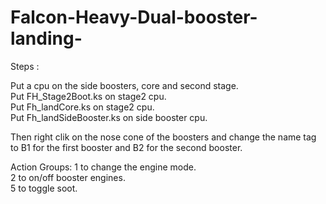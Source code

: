 # Falcon-Heavy-Dual-booster-landing-

Steps : 

Put a cpu on the side boosters, core and second stage.  
Put FH_Stage2Boot.ks on stage2 cpu.    
Put Fh_landCore.ks on stage2 cpu.    
Put Fh_landSideBooster.ks on side booster cpu. 

Then right clik on the nose cone of the boosters and change the name tag to B1 for the first booster and B2 for the second booster.

Action Groups:
1 to change the engine mode.  
2 to on/off booster engines.   
5 to toggle soot.  
